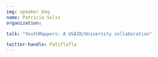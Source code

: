 ```yaml
---
img: speaker_bbq
name: Patricia Solis
organization: 

talk: "YouthMappers: A USAID/University collaboration"

twitter-handle: Patiflafla
---
```

